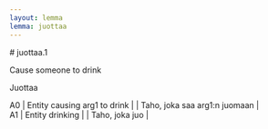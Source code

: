 ```yaml
---
layout: lemma
lemma: juottaa
---
```


<div class="sense">
# <span class="sensename">juottaa.1</span>

<span class="description">Cause someone to drink</span>

<span class="description">Juottaa</span>

A0 | Entity causing arg1 to drink |   | Taho, joka saa arg1:n juomaan |  
A1 | Entity drinking |   | Taho, joka juo |  

</div>

